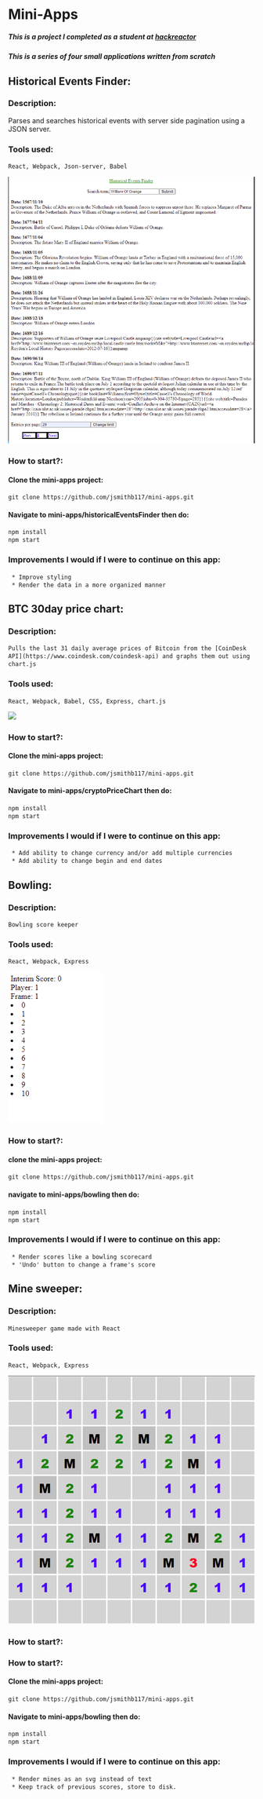 # Mini-Apps

##### This is a project I completed as a student at [hackreactor](http://hackreactor.com)
##### This is a series of four small applications written from scratch

## Historical Events Finder:

### Description:
   Parses and searches historical events with server side pagination using a JSON server.

### Tools used:
    React, Webpack, Json-server, Babel

  ![](/historicalEventsFinder/historicalEventsFinder.png)

### How to start?:
####  Clone the mini-apps project:
    git clone https://github.com/jsmithb117/mini-apps.git

#### Navigate to mini-apps/historicalEventsFinder then do:
    npm install
    npm start

 ### Improvements I would  if I were to continue on this app:
     * Improve styling
     * Render the data in a more organized manner

## BTC 30day price chart:

### Description:
    Pulls the last 31 daily average prices of Bitcoin from the [CoinDesk API](https://www.coindesk.com/coindesk-api) and graphs them out using chart.js

### Tools used:
    React, Webpack, Babel, CSS, Express, chart.js

  ![](/images/btcGraph.png)

### How to start?:
####  Clone the mini-apps project:
    git clone https://github.com/jsmithb117/mini-apps.git

#### Navigate to mini-apps/cryptoPriceChart then do:
    npm install
    npm start

 ### Improvements I would  if I were to continue on this app:
     * Add ability to change currency and/or add multiple currencies
     * Add ability to change begin and end dates


## Bowling:

### Description:
    Bowling score keeper

### Tools used:
    React, Webpack, Express

  ![](/bowling/bowling.png)

### How to start?:
####  clone the mini-apps project:
    git clone https://github.com/jsmithb117/mini-apps.git

#### navigate to mini-apps/bowling then do:
    npm install
    npm start

 ### Improvements I would  if I were to continue on this app:
     * Render scores like a bowling scorecard
     * 'Undo' button to change a frame's score


## Mine sweeper:

### Description:
    Minesweeper game made with React

### Tools used:
    React, Webpack, Express

  ![](/minesweeper/exampleBoard.png)

### How to start?:
### How to start?:
####  Clone the mini-apps project:
    git clone https://github.com/jsmithb117/mini-apps.git

#### Navigate to mini-apps/bowling then do:
    npm install
    npm start

 ### Improvements I would  if I were to continue on this app:
     * Render mines as an svg instead of text
     * Keep track of previous scores, store to disk.
